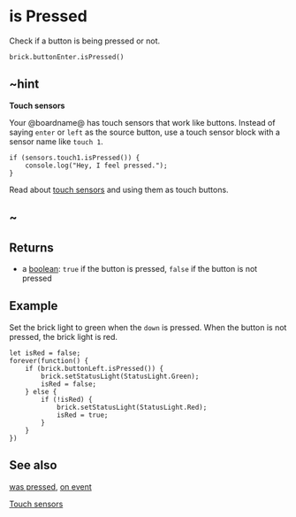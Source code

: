 # is Pressed

Check if a button is being pressed or not.

```sig
brick.buttonEnter.isPressed()
```

## ~hint

**Touch sensors**

Your @boardname@ has touch sensors that work like buttons. Instead of saying `enter` or `left` as the source button, use a touch sensor block with a sensor name like `touch 1`.

```block
if (sensors.touch1.isPressed()) {
    console.log("Hey, I feel pressed.");
}
```

Read about [touch sensors](/reference/sensors/touch-sensor) and using them as touch buttons.

## ~

## Returns

* a [boolean](types/boolean): `true` if the button is pressed, `false` if the button is not pressed

## Example

Set the brick light to green when the `down` is pressed. When the button is not pressed, the brick light is red.

```blocks
let isRed = false;
forever(function() {
    if (brick.buttonLeft.isPressed()) {
        brick.setStatusLight(StatusLight.Green);
        isRed = false;
    } else {
        if (!isRed) {
            brick.setStatusLight(StatusLight.Red);
            isRed = true;
        }
    }
})
```

## See also

[was pressed](/reference/brick/button/was-pressed),
[on event](/reference/brick/button/on-event)

[Touch sensors](/reference/sensors/touch-sensor)